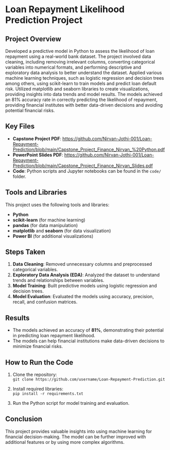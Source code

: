 # Loan Repayment Likelihood Prediction Project

## Project Overview
Developed a predictive model in Python to assess the likelihood of loan repayment using a real-world bank dataset. 
The project involved data cleaning, including removing irrelevant columns, converting categorical variables into 
numerical formats, and performing descriptive and exploratory data analysis to better understand the dataset. 
Applied various machine learning techniques, such as logistic regression and decision trees among others, using 
scikit-learn to train models and predict loan default risk. Utilized matplotlib and seaborn libraries to 
create visualizations, providing insights into data trends and model results. The models achieved an 
81% accuracy rate in correctly predicting the likelihood of repayment, providing financial institutes with 
better data-driven decisions and avoiding potential financial risks.

## Key Files
- **Capstone Project PDF**: https://github.com/Nirvan-Jothi-001/Loan-Repayment-Prediction/blob/main/Capstone_Project_Finance_Nirvan_%20Python.pdf
- **PowerPoint Slides PDF**: https://github.com/Nirvan-Jothi-001/Loan-Repayment-Prediction/blob/main/Capstone_Project_Finance_Nirvan_Slides.pdf
- **Code**: Python scripts and Jupyter notebooks can be found in the `code/` folder.

## Tools and Libraries
This project uses the following tools and libraries:
- **Python**
- **scikit-learn** (for machine learning)
- **pandas** (for data manipulation)
- **matplotlib** and **seaborn** (for data visualization)
- **Power BI** (for additional visualizations)

## Steps Taken
1. **Data Cleaning**: Removed unnecessary columns and preprocessed categorical variables.
2. **Exploratory Data Analysis (EDA)**: Analyzed the dataset to understand trends and relationships between variables.
3. **Model Training**: Built predictive models using logistic regression and decision trees.
4. **Model Evaluation**: Evaluated the models using accuracy, precision, recall, and confusion matrices.

## Results
- The models achieved an accuracy of **81%**, demonstrating their potential in predicting loan repayment likelihood.
- The models can help financial institutions make data-driven decisions to minimize financial risks.

## How to Run the Code
1. Clone the repository:  
   `git clone https://github.com/username/Loan-Repayment-Prediction.git`
   
2. Install required libraries:  
   `pip install -r requirements.txt`

3. Run the Python script for model training and evaluation.

## Conclusion
This project provides valuable insights into using machine learning for financial decision-making. The model can be further improved with additional features or by using more complex algorithms.
